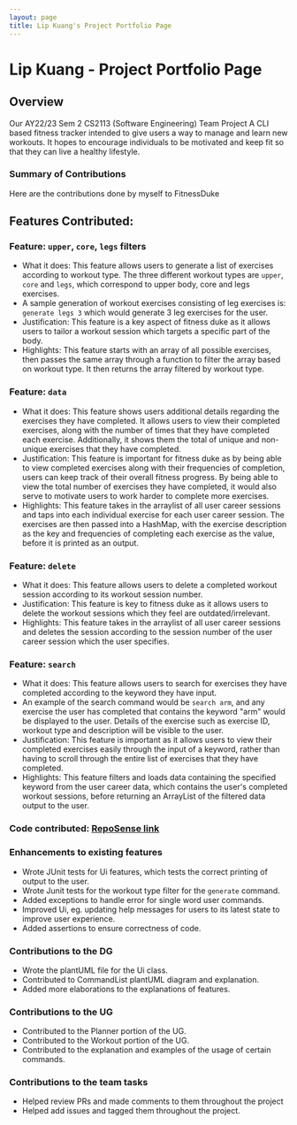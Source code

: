 ```yaml
---
layout: page
title: Lip Kuang's Project Portfolio Page
---
```


# Lip Kuang - Project Portfolio Page

## Overview

Our AY22/23 Sem 2 CS2113 (Software Engineering) Team Project
A CLI based fitness tracker intended to give users a way to manage and learn new workouts. It hopes to encourage
individuals to be motivated and keep fit so that they can live a healthy lifestyle.

### Summary of Contributions

Here are the contributions done by myself to FitnessDuke

## Features Contributed: 

### Feature: ```upper```, ```core```, ```legs``` filters
* What it does: This feature allows users to generate a list of exercises according to workout type. The three different
workout types are ```upper```, ```core``` and ```legs```, which correspond to upper body, core and legs exercises. 
* A sample generation of workout exercises consisting of leg exercises is: ```generate legs 3``` which would generate 3 leg exercises for the user.
* Justification: This feature is a key aspect of fitness duke as it allows users to tailor a workout session which targets a specific part of the body.
* Highlights: This feature starts with an array of all possible exercises, then passes the same array through a
  function to filter the array based on workout type. It then returns the array filtered by workout type. 

### Feature: ```data``` 
* What it does: This feature shows users additional details regarding the exercises they have completed. It allows users
to view their completed exercises, along with the number of times that they have completed each exercise. Additionally,
it shows them the total of unique and non-unique exercises that they have completed.
* Justification: This feature is important for fitness duke as by being able to view completed exercises along with 
their frequencies of completion, users can keep track of their overall fitness progress. By being able to view
the total number of exercises they have completed, it would also serve to motivate users to work harder to complete more 
exercises.
* Highlights: This feature takes in the arraylist of all user career sessions and taps into each individual exercise for
each user career session. The exercises are then passed into a HashMap, with the exercise description as the key and 
frequencies of completing each exercise as the value, before it is printed as an output.

### Feature: ```delete``` 
* What it does: This feature allows users to delete a completed workout session according to its workout session number.
* Justification: This feature is key to fitness duke as it allows users to delete the workout sessions which they feel are outdated/irrelevant.
* Highlights: This feature takes in the arraylist of all user career sessions and deletes the session according to the session number of the user career session which the user specifies. 

### Feature: ```search```
* What it does: This feature allows users to search for exercises they have completed according to the keyword they have
input.
* An example of the search command would be ```search arm```, and any exercise the user has completed that contains the 
keyword "arm" would be displayed to the user. Details of the exercise such as exercise ID, workout type and description 
will be visible to the user.
* Justification: This feature is important as it allows users to view their completed exercises easily through the input
of a keyword, rather than having to scroll through the entire list of exercises that they have completed.
* Highlights: This feature filters and loads data containing the specified keyword from the user career data, which 
contains the user's completed workout sessions, before returning an ArrayList of the filtered data output to the user.

### Code contributed: [RepoSense link](https://nus-cs2113-ay2223s2.github.io/tp-dashboard/?search=L-K-Chng&sort=groupTitle&sortWithin=title&timeframe=commit&mergegroup=&groupSelect=groupByRepos&breakdown=true&checkedFileTypes=docs~functional-code~test-code~other&since=2023-02-17&tabOpen=false&zFR=false)

### Enhancements to existing features
* Wrote JUnit tests for Ui features, which tests the correct printing of output to the user.
* Wrote Junit tests for the workout type filter for the ```generate``` command.
* Added exceptions to handle error for single word user commands.
* Improved Ui, eg. updating help messages for users to its latest state to improve user experience.
* Added assertions to ensure correctness of code.

### Contributions to the DG
* Wrote the plantUML file for the Ui class.
* Contributed to CommandList plantUML diagram and explanation.
* Added more elaborations to the explanations of features.

### Contributions to the UG
* Contributed to the Planner portion of the UG.
* Contributed to the Workout portion of the UG.
* Contributed to the explanation and examples of the usage of certain commands.

### Contributions to the team tasks
* Helped review PRs and made comments to them throughout the project
* Helped add issues and tagged them throughout the project.
